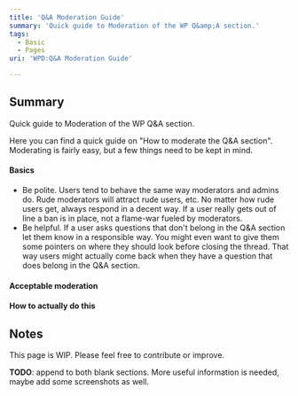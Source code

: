 ```yaml
---
title: 'Q&A Moderation Guide'
summary: 'Quick guide to Moderation of the WP Q&amp;A section.'
tags:
  - Basic
  - Pages
uri: 'WPD:Q&A Moderation Guide'

---
```

## Summary

Quick guide to Moderation of the WP Q&amp;A section.

Here you can find a quick guide on "How to moderate the Q&A section". Moderating is fairly easy, but a few things need to be kept in mind.

#### Basics

-   Be polite. Users tend to behave the same way moderators and admins do. Rude moderators will attract rude users, etc. No matter how rude users get, always respond in a decent way. If a user really gets out of line a ban is in place, not a flame-war fueled by moderators.
-   Be helpful. If a user asks questions that don't belong in the Q&A section let them know in a responsible way. You might even want to give them some pointers on where they should look before closing the thread. That way users might actually come back when they have a question that does belong in the Q&A section.

#### Acceptable moderation

#### How to actually do this

## Notes

This page is WIP. Please feel free to contribute or improve.

**TODO**: append to both blank sections. More useful information is needed, maybe add some screenshots as well.

